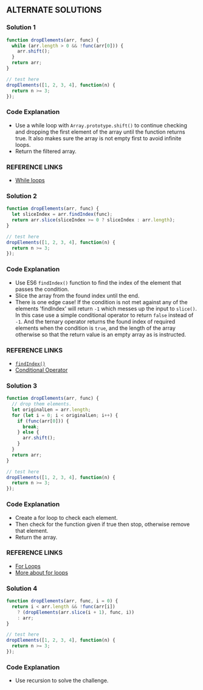## ALTERNATE SOLUTIONS

### Solution 1
```js
function dropElements(arr, func) {
  while (arr.length > 0 && !func(arr[0])) {
    arr.shift();
  }
  return arr;
}

// test here
dropElements([1, 2, 3, 4], function(n) {
  return n >= 3;
});
```

### Code Explanation
- Use a while loop with `Array.prototype.shift()` to continue checking and dropping the first element of the array until the function returns true.  It also makes sure the array is not empty first to avoid infinite loops.
- Return the filtered array.

### REFERENCE LINKS
- [While loops](https://developer.mozilla.org/en-US/docs/Web/JavaScript/Reference/Statements/while)


### Solution 2
```js
function dropElements(arr, func) {
  let sliceIndex = arr.findIndex(func);
  return arr.slice(sliceIndex >= 0 ? sliceIndex : arr.length);
}

// test here
dropElements([1, 2, 3, 4], function(n) {
  return n >= 3;
});
```

### Code Explanation
- Use ES6 `findIndex()` function to find the index of the element that passes the condition.
- Slice the array from the found index until the end.
- There is one edge case!  If the condition is not met against any of the elements 'findIndex' will return `-1` which messes up the input to `slice()`.  In this case use a simple conditional operator to return `false` instead of `-1`.  And the ternary operator returns the found index of required elements when the condition is `true`, and the length of the array otherwise so that the return value is an empty array as is instructed.

### REFERENCE LINKS
- [`findIndex()`](https://developer.mozilla.org/en-US/docs/Web/JavaScript/Reference/Global_Objects/Array/findIndex)
- [Conditional Operator](https://developer.mozilla.org/en-US/docs/Web/JavaScript/Reference/Operators/Conditional_Operator)


### Solution 3
```js
function dropElements(arr, func) {
  // drop them elements.
  let originalLen = arr.length;
  for (let i = 0; i < originalLen; i++) {
    if (func(arr[0])) {
      break;
    } else {
      arr.shift();
    }
  }
  return arr;
}

// test here
dropElements([1, 2, 3, 4], function(n) {
  return n >= 3;
});
```

### Code Explanation
- Create a for loop to check each element.
- Then check for the function given if true then stop, otherwise remove that element.
- Return the array.

### REFERENCE LINKS
- [For Loops](https://www.freecodecamp.org/news/javascript-for-loops/)
- [More about for loops](https://www.freecodecamp.org/news/javascript-for-loops/)


### Solution 4
```js
function dropElements(arr, func, i = 0) {
  return i < arr.length && !func(arr[i])
    ? (dropElements(arr.slice(i + 1), func, i))
    : arr;
}

// test here
dropElements([1, 2, 3, 4], function(n) {
  return n >= 3;
});
```

### Code Explanation
- Use recursion to solve the challenge.

